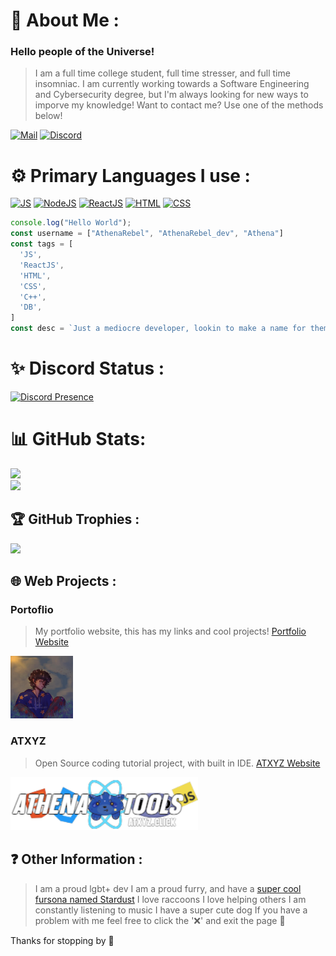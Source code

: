# 💫 About Me :
### Hello people of the Universe! 
> I am a full time college student, full time stresser, and full time insomniac.
> I am currently working towards a Software Engineering and Cybersecurity degree, but I'm always looking for new ways to imporve my knowledge!
> Want to contact me? Use one of the methods below!

[![Mail](https://img.shields.io/badge/Gmail-D14836?style=for-the-badge&logo=gmail&logoColor=white)](mailto:hello@athenarebel.dev)
[![Discord](https://img.shields.io/badge/Discord-7289DA?style=for-the-badge&logo=discord&logoColor=white)](https://discord.gg/kuAeFkgNDJ)

# ⚙️ Primary Languages I use :
[![JS](https://img.shields.io/badge/JavaScript-F7DF1E?style=for-the-badge&logo=javascript&logoColor=black)](https://developer.mozilla.org/en-US/docs/Web/JavaScript/About_JavaScript)
[![NodeJS](https://img.shields.io/badge/Node.js-43853D?style=for-the-badge&logo=node.js&logoColor=white)](https://nodejs.org/en/about/)
[![ReactJS](https://img.shields.io/badge/React-20232A?style=for-the-badge&logo=react&logoColor=61DAFB)](https://reactjs.org)
[![HTML](https://img.shields.io/badge/HTML5-E34F26?style=for-the-badge&logo=html5&logoColor=white)](https://developer.mozilla.org/en-US/docs/Learn/Getting_started_with_the_web/HTML_basics)
[![CSS](https://img.shields.io/badge/CSS-239120?&style=for-the-badge&logo=css3&logoColor=white)](https://developer.mozilla.org/en-US/docs/Web/CSS)

```JavaScript
console.log("Hello World");
const username = ["AthenaRebel", "AthenaRebel_dev", "Athena"]
const tags = [
  'JS',
  'ReactJS',
  'HTML',
  'CSS',
  'C++',
  'DB',
]
const desc = `Just a mediocre developer, lookin to make a name for themself!`
```
# ✨ Discord Status :
[![Discord Presence](https://lanyard.cnrad.dev/api/677621755703197696)](https://discord.com/users/677621755703197696)

# 📊 GitHub Stats:
![](https://github-readme-streak-stats.herokuapp.com/?user=AthenaRebel01&theme=dark&hide_border=false)<br/>
![](https://github-readme-stats.vercel.app/api/top-langs/?username=AthenaRebel01&theme=dark&hide_border=false&include_all_commits=true&count_private=true&layout=compact)

## 🏆 GitHub Trophies :
![](https://github-profile-trophy.vercel.app/?username=AthenaRebel01&theme=discord&no-frame=false&no-bg=false&margin-w=4)

## 🌐 Web Projects :
### Portoflio
> My portfolio website, this has my links and cool projects!
> [Portfolio Website](https://athenarebel.dev)

<img src='img/me.png' width='100'>

### ATXYZ
> Open Source coding tutorial project, with built in IDE.
> [ATXYZ Website](https://atxyz.click)

<img src='img/atxyz.png' width='300'>

## ❓ Other Information : 
> I am a proud lgbt+ dev
> I am a proud furry, and have a [super cool fursona named Stardust](https://stardustfur.xyz/)
> I love raccoons
> I love helping others
> I am constantly listening to music
> I have a super cute dog
> If you have a problem with me feel free to click the '❌' and exit the page 💞

Thanks for stopping by 💙
